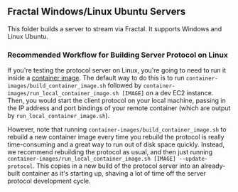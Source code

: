 ## Fractal Windows/Linux Ubuntu Servers

This folder builds a server to stream via Fractal. It supports Windows and Linux Ubuntu.

### Recommended Workflow for Building Server Protocol on Linux

If you're testing the protocol server on Linux, you're going to need to run it inside a [container image](../../container-images/README.md). The default way to do this is to run `container-images/build_container_image.sh` followed by `container-images/run_local_container_image.sh [IMAGE]` on a dev EC2 instance. Then, you would start the client protocol on your local machine, passing in the IP address and port bindings of your remote container (which are output by `run_local_container_image.sh`).

However, note that running `container-images/build_container_image.sh` to rebuild a new container image every time you rebuild the protocol is really time-consuming and a great way to run out of disk space quickly. Instead, we recommend rebuilding the protocol as usual, and then just running `container-images/run_local_container_image.sh [IMAGE] --update-protocol`. This copies in a new build of the protocol server into an already-built container as it's starting up, shaving a lot of time off the server protocol development cycle.
